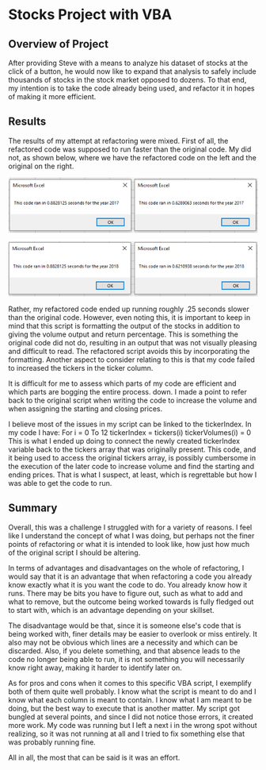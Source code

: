 # Stocks Project with VBA
## Overview of Project
After providing Steve with a means to analyze his dataset of stocks at the click of a button, he would now like to expand that analysis to safely include thousands of stocks in the stock market opposed to dozens. To that end, my intention is to take the code already being used, and refactor it in hopes of making it more efficient.

## Results
The results of my attempt at refactoring were mixed. First of all, the refactored code was supposed to run faster than the original code. My did not, as shown below, where we have the refactored code on the left and the original on the right.

![Resources/VBA_Challenge_2017_Comparison.png](Resources/VBA_Challenge_2017_Comparison.png) 

![Resources/VBA_Challenge_2018_Comparison.png](Resources/VBA_Challenge_2018_Comparison.png) 

Rather, my refactored code ended up running roughly .25 seconds slower than the original code. However,  even noting this, it is important to keep in mind that this script is formatting the output of the stocks in addition to giving the volume output and return percentage. This is something the original code did not do, resulting in an output that was not visually pleasing and difficult to read. The refactored script avoids this by incorporating the formatting. Another aspect to consider relating to this is that my code failed to increased the tickers in the ticker column.

It is difficult for me to assess which parts of my code are efficient and which parts are bogging the entire process. down. I made a point to refer back to the original script when writing the code to increase the volume and when assigning the starting and closing prices.

I believe most of the issues in my script can be linked to the tickerIndex. In my code I have:
	For i = 0 To 12
	tickerIndex = tickers(i)
	tickerVolumes(i) = 0
This is what I ended up doing to connect the newly created tickerIndex variable back to the tickers array that was originally present. This code, and it being used to access the original tickers array, is possibly cumbersome in the execution of the later code to increase volume and find the starting and ending prices. That is what I suspect, at least, which is regrettable but how I was able to get the code to run.

## Summary
Overall, this was a challenge I struggled with for a variety of reasons. I feel like I understand the concept of what I was doing, but perhaps not the finer points of refactoring or what it is intended to look like, how just how much of the original script I should be altering.

In terms of advantages and disadvantages on the whole of refactoring, I would say that it is an advantage that when refactoring a code you already know exactly what it is you want the code to do. You already know how it runs. There may be bits you have to figure out, such as what to add and what to remove, but the outcome being worked towards is fully fledged out to start with, which is an advantage depending on your skillset.

The disadvantage would be that, since it is someone else's code that is being worked with, finer details may be easier to overlook or miss entirely. It also may not be obvious which lines are a necessity and which can be discarded. Also, if you delete something, and that absence leads to the code no longer being able to run, it is not something you will necessarily know right away, making it harder to identify later on.

As for pros and cons when it comes to this specific VBA script, I exemplify both of them quite well probably. I know what the script is meant to do and I know what each column is meant to contain. I know what I am meant to be doing, but the best way to execute that is another matter. My script got bungled at several points, and since I did not notice those errors, it created more work. My code was running but I left a next i in the wrong spot without realizing, so it was not running at all and I tried to fix something else that was probably running fine.

All in all, the most that can be said is it was an effort.

